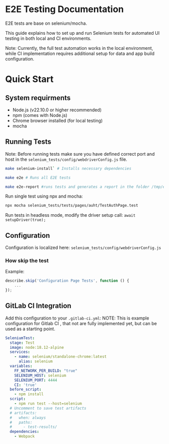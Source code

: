 # E2E Testing Documentation

E2E tests are base on selenium/mocha.

This guide explains how to set up and run Selenium tests for automated UI testing in both local and CI environments.

Note: Currently, the full test automation works in the local environment, while CI implementation requires additional setup for data and app build configuration.

# Quick Start

## System requirments

- Node.js (v22.10.0 or higher recommended)
- npm (comes with Node.js)
- Chrome browser installed (for local testing)
- mocha

## Running Tests

Note: Before running tests make sure you have defined correct port and host in the `selenium_tests/config/webdriverConfig.js` file.

```bash
make selenium-install` # Installs necessary dependencies
```

```bash
make e2e # Runs all E2E tests
```

```bash
make e2e-report #runs tests and generates a report in the folder /tmp/e2e_reports/e2e_report.json
```
    
Run single test using npx and mocha:
```bash
npx mocha selenium_tests/tests/pages/auht/TestAuthPage.test
```


Run tests in headless mode, modify the driver setup call:
    `await setupDriver(true);`

## Configuration

Configuration is localized here: `selenium_tests/config/webdriverConfig.js`

### How skip the test

Example:
```javascript
describe.skip('Configuration Page Tests', function () {
    ...
});
```

## GitLab CI Integration

Add this configuration to your `.gitlab-ci.yml`:
NOTE: This is example configuration for Gitlab CI , that not are fully implemented yet, but can be used as a starting point.

```yaml
SeleniumTest:
  stage: Test
  image: node:18.12-alpine
  services:
    - name: selenium/standalone-chrome:latest
      alias: selenium
  variables:
    FF_NETWORK_PER_BUILD: "true"
    SELENIUM_HOST: selenium
    SELENIUM_PORT: 4444
    CI: 'true'
  before_script:
    - npm install
  script:
    - npm run test --host=selenium
  # Uncomment to save test artifacts
  # artifacts:
  #   when: always
  #   paths:
  #     - test-results/
  dependencies:
    - Webpack
```
